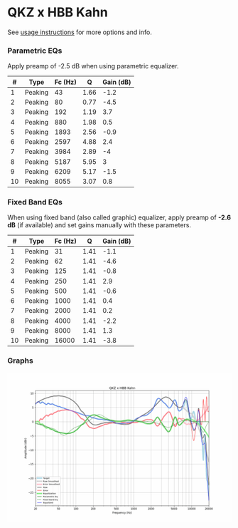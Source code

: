 # QKZ x HBB Kahn
See [usage instructions](https://github.com/jaakkopasanen/AutoEq#usage) for more options and info.

### Parametric EQs
Apply preamp of -2.5 dB when using parametric equalizer.

|   # | Type    |   Fc (Hz) |    Q |   Gain (dB) |
|-----|---------|-----------|------|-------------|
|   1 | Peaking |        43 | 1.66 |        -1.2 |
|   2 | Peaking |        80 | 0.77 |        -4.5 |
|   3 | Peaking |       192 | 1.19 |         3.7 |
|   4 | Peaking |       880 | 1.98 |         0.5 |
|   5 | Peaking |      1893 | 2.56 |        -0.9 |
|   6 | Peaking |      2597 | 4.88 |         2.4 |
|   7 | Peaking |      3984 | 2.89 |        -4   |
|   8 | Peaking |      5187 | 5.95 |         3   |
|   9 | Peaking |      6209 | 5.17 |        -1.5 |
|  10 | Peaking |      8055 | 3.07 |         0.8 |

### Fixed Band EQs
When using fixed band (also called graphic) equalizer, apply preamp of **-2.6 dB** (if available) and set gains manually with these parameters.

|   # | Type    |   Fc (Hz) |    Q |   Gain (dB) |
|-----|---------|-----------|------|-------------|
|   1 | Peaking |        31 | 1.41 |        -1.1 |
|   2 | Peaking |        62 | 1.41 |        -4.6 |
|   3 | Peaking |       125 | 1.41 |        -0.8 |
|   4 | Peaking |       250 | 1.41 |         2.9 |
|   5 | Peaking |       500 | 1.41 |        -0.6 |
|   6 | Peaking |      1000 | 1.41 |         0.4 |
|   7 | Peaking |      2000 | 1.41 |         0.2 |
|   8 | Peaking |      4000 | 1.41 |        -2.2 |
|   9 | Peaking |      8000 | 1.41 |         1.3 |
|  10 | Peaking |     16000 | 1.41 |        -3.8 |

### Graphs
![](./QKZ%20x%20HBB%20Kahn.png)
